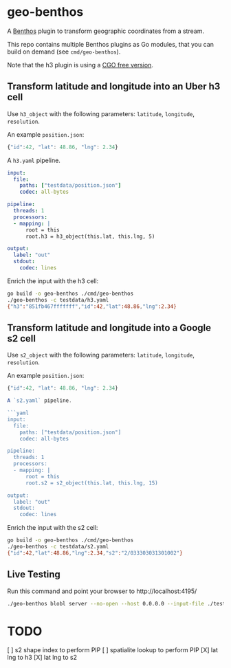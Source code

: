 # geo-benthos

A [Benthos](benthos.dev/) plugin to transform geographic coordinates from a stream.

This repo contains multiple Benthos plugins as Go modules, that you can build on demand (see `cmd/geo-benthos`).

Note that the h3 plugin is using a [CGO free version](https://github.com/akhenakh/goh3).

## Transform latitude and longitude into an Uber h3 cell

Use `h3_object` with the following parameters: `latitude`, `longitude`, `resolution`.

An example `position.json`:

```js
{"id":42, "lat": 48.86, "lng": 2.34}
```

A `h3.yaml` pipeline.

```yaml
input:
  file:
    paths: ["testdata/position.json"]
    codec: all-bytes

pipeline:
  threads: 1
  processors:
  - mapping: |
      root = this
      root.h3 = h3_object(this.lat, this.lng, 5)

output:
  label: "out"
  stdout:
    codec: lines
```

Enrich the input with the h3 cell:

```sh
go build -o geo-benthos ./cmd/geo-benthos
./geo-benthos -c testdata/h3.yaml
{"h3":"851fb467fffffff","id":42,"lat":48.86,"lng":2.34}
```

## Transform latitude and longitude into a Google s2 cell

Use `s2_object` with the following parameters: `latitude`, `longitude`, `resolution`.

An example `position.json`:

```js
{"id":42, "lat": 48.86, "lng": 2.34}

A `s2.yaml` pipeline.

```yaml
input:
  file:
    paths: ["testdata/position.json"]
    codec: all-bytes

pipeline:
  threads: 1
  processors:
  - mapping: |
      root = this
      root.s2 = s2_object(this.lat, this.lng, 15)

output:
  label: "out"
  stdout:
    codec: lines
```

Enrich the input with the s2 cell:

```sh
go build -o geo-benthos ./cmd/geo-benthos
./geo-benthos -c testdata/s2.yaml
{"id":42,"lat":48.86,"lng":2.34,"s2":"2/033303031301002"}
```


## Live Testing

Run this command and point your browser to http://localhost:4195/

```sh
./geo-benthos blobl server --no-open --host 0.0.0.0 --input-file ./testdata/position.json -m testdata/s2_mapping.txt   
```

# TODO

[ ] s2 shape index to perform PIP
[ ] spatialite lookup to perform PIP
[X] lat lng to h3
[X] lat lng to s2